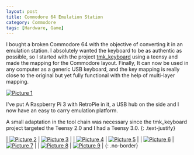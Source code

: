 ```yaml
---
layout: post
title: Commodore 64 Emulation Station
category: Commodore
tags: [Hardware, Game]
---
```

I bought a broken Commodore 64 with the objective of converting it in an emulation station. I absolutely wanted the keyboard to be as authentic as possible, so I started with the project [tmk_keyboard](https://github.com/tmk/tmk_keyboard) using a teensy and made the mapping for the Commodore layout. Finally, It can now be used in any computer as a generic USB keyboard, and the key mapping is really close to the original but yet fully functional with the help of multi-layer mapping.

[![Picture 1](/public/img/commodore/1.JPG)](/public/img/commodore/1.JPG)

<!-- more -->
I've put A Raspberry Pi 3 with RetroPie in it, a USB hub on the side and I now have an easy to carry emulation platform.

A small adaptation in the tool chain was necessary since the tmk_keyboard project targeted the Teensy 2.0 and I had a Teensy 3.0.
{: .text-justify}

| [![Picture 2](/public/img/commodore/2.JPG)](/public/img/commodore/2.JPG) | [![Picture 3](/public/img/commodore/3.JPG)](/public/img/commodore/3.JPG) |
| [![Picture 4](/public/img/commodore/4.JPG)](/public/img/commodore/4.JPG) | [![Picture 5](/public/img/commodore/5.JPG)](/public/img/commodore/5.JPG) |
| [![Picture 6](/public/img/commodore/6.JPG)](/public/img/commodore/6.JPG) | [![Picture 7](/public/img/commodore/7.JPG)](/public/img/commodore/7.JPG) |
| [![Picture 8](/public/img/commodore/8.JPG)](/public/img/commodore/8.JPG) | [![Picture 9](/public/img/commodore/9.JPG)](/public/img/commodore/9.JPG) |
{: .no-border}

